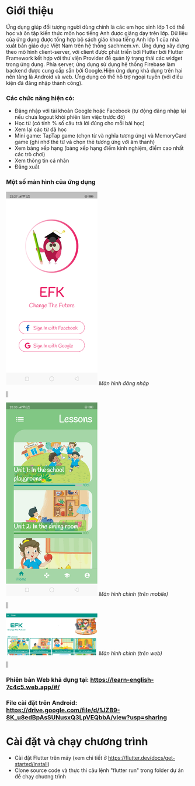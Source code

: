 # Giới thiệu
Ứng dụng giúp đối tượng người dùng chính là các em học sinh lớp 1 có thể học và ôn tập kiến thức môn học tiếng Anh được giảng dạy trên lớp. Dữ liệu của ứng dụng được tổng hợp bộ sách giáo khoa tiếng Anh lớp 1 của nhà xuất bản giáo dục Việt Nam trên hệ thống sachmem.vn. Ứng dụng xây dựng theo mô hình client-server, với client được phát triển bởi Flutter bởi Flutter Framework kết hợp với thư viện Provider để quản lý trạng thái các widget trong ứng dụng. Phía server, ứng dụng sử dụng hệ thống Firebase làm backend được cung cấp sẵn bởi Google.Hiện ứng dụng khả dụng trên hai nền tảng là Android và web. Ứng dụng có thể hỗ trợ ngoại tuyến (với điều kiện đã đăng nhập thành công).
### Các chức năng hiện có:
+ Đăng nhập với tài khoản Google hoặc Facebook (tự động đăng nhập lại nếu chưa logout khỏi phiên làm việc trước đó)
+ Học từ (có tính % số câu trả lời đúng cho mỗi bài học)
+ Xem lại các từ đã học
+ Mini game: TapTap game (chọn từ và nghĩa tương ứng) và MemoryCard game (ghi nhớ thẻ từ và chọn thẻ tương ứng với âm thanh)
+ Xem bảng xếp hạng (bảng xếp hạng điểm kinh nghiệm, điểm cao nhất các trò chơi)
+ Xem thông tin cá nhân
+ Đăng xuất

### Một số màn hình của ứng dụng
<p>
    <img src="https://github.com/lethithanhhoa/learn_english/blob/master/screenshot/login.png" alt="Màn hình đăng nhập" width="250"/>
    <em>Màn hình đăng nhập</em>
</p>
|<p>
    <img src="https://github.com/lethithanhhoa/learn_english/blob/master/screenshot/home.png" alt="Màn hình chính (mobile)" width="250"/>
    <em>Màn hình chính (trên mobile)</em>
</p>|
<p>
    <img src="https://github.com/lethithanhhoa/learn_english/blob/master/screenshot/homeweb.PNG" alt="Màn hình chính (web)" width="250"/>
    <em>Màn hình chính (trên web)</em>
</p>|

### Phiên bản Web khả dụng tại: https://learn-english-7c4c5.web.app/#/
### File cài đặt trên Android: https://drive.google.com/file/d/1JZB9-8K_u8edBpAsSUNusxQ3LpVEQbbA/view?usp=sharing

# Cài đặt và chạy chương trình 
- Cài đặt Flutter trên máy (xem chi tiết ở https://flutter.dev/docs/get-started/install)
- Clone source code và thực thi câu lệnh "flutter run" trong folder dự án để chạy chương trình

